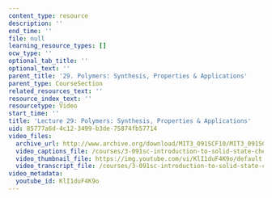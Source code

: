 ```yaml
---
content_type: resource
description: ''
end_time: ''
file: null
learning_resource_types: []
ocw_type: ''
optional_tab_title: ''
optional_text: ''
parent_title: '29. Polymers: Synthesis, Properties & Applications'
parent_type: CourseSection
related_resources_text: ''
resource_index_text: ''
resourcetype: Video
start_time: ''
title: 'Lecture 29: Polymers: Synthesis, Properties & Applications'
uid: 85777a6d-4c12-3499-b3de-75874fb57714
video_files:
  archive_url: http://www.archive.org/download/MIT3_091SCF10/MIT3_091SCF10lec29_300k.mp4
  video_captions_file: /courses/3-091sc-introduction-to-solid-state-chemistry-fall-2010/2f0f700c8916543aadaf7041b984503e_KlI1duF4K9o.vtt
  video_thumbnail_file: https://img.youtube.com/vi/KlI1duF4K9o/default.jpg
  video_transcript_file: /courses/3-091sc-introduction-to-solid-state-chemistry-fall-2010/488d19658fea98e089d17faa6951552c_KlI1duF4K9o.pdf
video_metadata:
  youtube_id: KlI1duF4K9o
---
```

